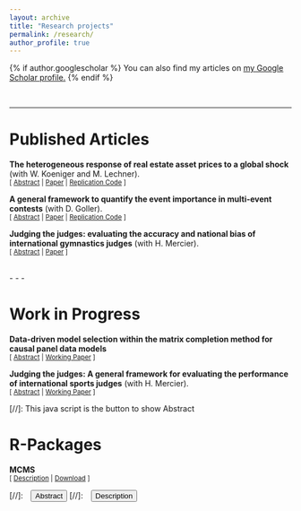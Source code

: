 ```yaml
---
layout: archive
title: "Research projects"
permalink: /research/
author_profile: true
---
```


{% if author.googlescholar %}
  You can also find my articles on <u><a href="{{author.googlescholar}}">my Google Scholar profile</a>.</u>
{% endif %}

<br/> 

- - -

# Published Articles

**The heterogeneous response of real estate asset prices to a global shock** (with W. Koeniger and M. Lechner). <br/>
<small>[ <a href="#/" onclick="visib('re21')">Abstract</a> | <a href="https://academic.oup.com/jrsssa/advance-article/doi/10.1093/jrsssa/qnae078/7742468" target="_blank" rel="noopener noreferrer">Paper</a> | <a href="https://dataverse.harvard.edu/dataset.xhtml?persistentId=doi:10.7910/DVN/OIW7VX" target="_blank" rel="noopener noreferrer">Replication Code</a> ] </small>

<div id="re21" style="display: none; text-align: justify; line-height: 1.2" ><small>
We estimate the transmission of the pandemic shock in 2020 to the residential and commercial real estate market by causal machine learning, using granular data for Germany. We exploit differences in the incidence of Covid infections and short-time work at the municipal level for the identification of epidemiological and economic effects of the pandemic. We find that (i) a larger incidence of Covid infections temporarily reduced rents for retail real estate; (ii) a larger incidence of short-time work temporarily reduced rents of office real estate; (iii) the pandemic increased prices, particularly in the top price segment of commercial real estate.
</small><br><br/></div>

**A general framework to quantify the event importance in multi-event contests** (with D. Goller). <br/>
<small>[ <a href="#/" onclick="visib('event_importance')">Abstract</a> | <a href="https://link.springer.com/article/10.1007/s10479-023-05540-x" target="_blank" rel="noopener noreferrer">Paper</a> | <a href="https://dataverse.harvard.edu/dataset.xhtml?persistentId=doi:10.7910/DVN/F3QA9N" target="_blank" rel="noopener noreferrer">Replication Code</a> ] </small>

<div id="event_importance" style="display: none; text-align: justify; line-height: 1.2" ><small>
We propose a statistical framework for quantifying the importance of single events that do not provide intermediate rewards but offer implicit incentives through scheduling and the reward structure at the end of a multi-event contest. Applying the framework to primary elections in the US, where earlier elections have greater importance and influence, we show that schedule variations can mitigate the problem of front-loading elections. When applied to European football, we demonstrate the utility and meaningfulness of quantified event importance in relation to the in-match performance of contestants to improve outcome prediction and to provide an early indication of public interest.
</small><br><br/></div>

**Judging the judges: evaluating the accuracy and national bias of international gymnastics judges** (with H. Mercier). <br/>
<small>[ <a href="#/" onclick="visib('judging2021')">Abstract</a> | <a href="https://www.degruyter.com/document/doi/10.1515/jqas-2019-0113/html?lang=en" target="_blank" rel="noopener noreferrer">Paper</a> ]  </small>

<div id="judging2021" style="display: none; text-align: justify; line-height: 1.2" ><small>
We design, describe and implement a statistical engine to analyze the performance of gymnastics judges with three objectives: (1) provide constructive feedback to judges, executive committees and national federations; (2) assign the best judges to the most important competitions; (3) detect bias and persistent misjudging. Judging a gymnastics routine is a random process, and we model this process using heteroscedastic random variables. The developed marking score scales the difference between the mark of a judge and the true performance level of a gymnast as a function of the intrinsic judging error variability estimated from historical data for each apparatus. This dependence between judging variability and performance quality has never been properly studied. We leverage the intrinsic judging error variability and the marking score to detect outlier marks and study the national bias of judges favoring athletes of the same nationality. We also study ranking scores assessing to what extent judges rate gymnasts in the correct order. Our main observation is that there are significant differences between the best and worst judges, both in terms of accuracy and national bias. The insights from this work have led to recommendations and rule changes at the Fédération Internationale de Gymnastique.
</small><br><br/></div>
<br/> 
- - - 

# Work in Progress

**Data-driven model selection within the matrix completion method for causal panel data models** <br/>
<small>[ <a href="#/" onclick="visib('matrix_completion')">Abstract</a> | <a href="https://arxiv.org/abs/2402.01069	" target="_blank" rel="noopener noreferrer">Working Paper</a>  ] </small>

<div id="matrix_completion" style="display: none; text-align: justify; line-height: 1.2" ><small>
Matrix completion estimators are employed in causal panel data models to regulate the rank of the underlying factor model using nuclear norm minimization. This convex optimization problem enables concurrent regularization of a potentially high-dimensional set of covariates to shrink the model size. For valid finite sample inference, we adopt a permutation-based approach and prove its validity for any treatment assignment mechanism. Simulations illustrate the consistency of the proposed estimator in parameter estimation and variable selection. An application to public health policies in Germany demonstrates the data-driven model selection feature on empirical data and finds no effect of travel restrictions on the containment of severe Covid-19 infections.
</small><br><br/></div>

**Judging the judges: A general framework for evaluating the performance of international sports judges** (with H. Mercier). <br/>
<small>[ <a href="#/" onclick="visib('judging2018')">Abstract</a> | <a href="../files/Paper_HM.pdf" target="_blank" rel="noopener noreferrer">Working Paper</a> ] </small>

<div id="judging2018" style="display: none; text-align: justify; line-height: 1.2" ><small>
The monitoring of judges in sports is an important topic due to the media exposure of international sporting events and the huge monetary sums that directly depend on the outcomes of competitions. We present a method to assess the accuracy of sports judges applicable to all sports where panels of judges evaluate athletic performances on a finite scale. We analyze judging scores from eight different sports with comparable judging systems: artistic swimming, diving, dressage, figure skating, freestyle skiing, freestyle snowboard, gymnastics and ski jumping. We identify, for each aforementioned sport, a general and accurate pattern of the intrinsic judging error variability as a function of the performance level of the athlete. With the notable exception of dressage, this intrinsic judging inaccuracy is heteroscedastic and can be approximated by a concave quadratic curve, indicating increased consensus among judges towards the best athletes. Using this observation, we can evaluate the performance of judges compared to their peers, and distinguish erratic from precise judges and potential cheating from unintentional misjudging. Our analysis also reveals valuable insights about the judging practices of the sports under consideration, including a systemic problem in dressage where judges disagree on what constitutes a good performance.
</small><br><br/></div>

[//]: This java script is the button to show Abstract
<script>
 function visib(id) {
  var x = document.getElementById(id);
  if (x.style.display === "block") {
    x.style.display = "none";
  } else {
    x.style.display = "block";
  }
}
</script>

# R-Packages

**MCMS** <br/>
<small>[ <a href="#/" onclick="visib('MCMS')">Description</a> | <a href="https://github.com/heinigersandro/MCMS" target="_blank" rel="noopener noreferrer">Download</a> ] </small>

<div id="MCMS" style="display: none; text-align: justify; line-height: 1.2" ><small>
The MCMS package provides functions to calculate the average treatment effect on the treated (ATET), estimating a low-rank factor model plus noise with a linear covariate term using the matrix completion method. The method uses nuclear norm regularization on the rank of the matrix of unobserved factors and l-1 regularization on the covariate model to simultaneously reduce the model complexity in the covariates.
</small><br><br/></div>

[//]:&emsp;<button onclick="visib('polariz')" class="btn btn--inverse btn--small">Abstract</button>
[//]:&emsp;<button onclick="visib('polariz')" class="btn btn--inverse btn--small">Description</button>

